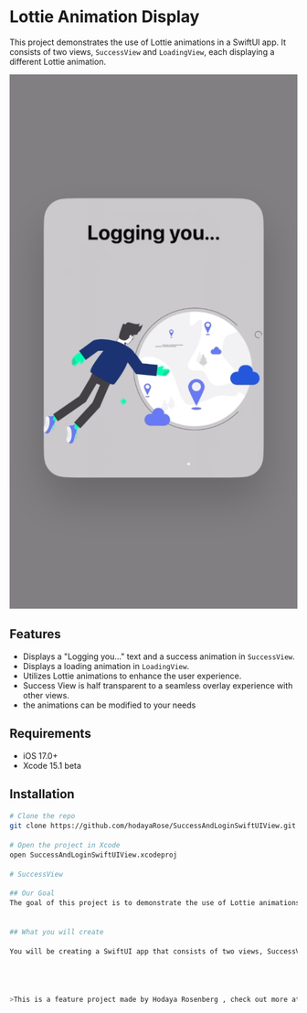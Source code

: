 
# Lottie Animation Display

This project demonstrates the use of Lottie animations in a SwiftUI app. It consists of two views, `SuccessView` and `LoadingView`, each displaying a different Lottie animation.


![SuccessView Preview](https://github.com/hodayaRose/SuccessAndLoginSwiftUIView/blob/7e7d726242f151a6dfd4a29860ddc792e386c647/LoadingviewImage.jpeg)


## Features

- Displays a "Logging you..." text and a success animation in `SuccessView`.
- Displays a loading animation in `LoadingView`.
- Utilizes Lottie animations to enhance the user experience.
- Success View is half transparent to a seamless overlay experience with other views.
- the animations can be modified to your needs 

## Requirements

- iOS 17.0+
- Xcode 15.1 beta

## Installation

```bash
# Clone the repo
git clone https://github.com/hodayaRose/SuccessAndLoginSwiftUIView.git

# Open the project in Xcode
open SuccessAndLoginSwiftUIView.xcodeproj

# SuccessView

## Our Goal
The goal of this project is to demonstrate the use of Lottie animations in a SwiftUI app, showcasing how to enhance the user interface with smooth and engaging animations.


## What you will create

You will be creating a SwiftUI app that consists of two views, SuccessView and LoadingView. In SuccessView, a success animation is displayed along with a text message "Logging you...". In LoadingView, a loading animation is displayed. The project utilizes Lottie animations to bring a delightful user experience.




>This is a feature project made by Hodaya Rosenberg , check out more at my profile.



